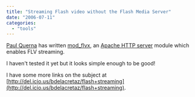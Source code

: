 ```yaml
---
title: "Streaming Flash video without the Flash Media Server"
date: "2006-07-11"
categories: 
  - "tools"
---
```


[Paul Querna](http://journal.paul.querna.org/articles/2006/07/11/mod_flvx) has written [mod\_flvx](http://people.apache.org/~pquerna/modules/mod_flvx.c), an [Apache HTTP server](http://httpd.apache.org/) module which enables FLV streaming.

I haven't tested it yet but it looks simple enough to be good!

I have some more links on the subject at [http://del.icio.us/bdelacretaz/flash+streaming](http://del.icio.us/bdelacretaz/flash+streaming).
